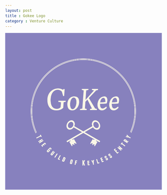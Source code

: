 ```yaml
---
layout: post
title : Gokee Logo
category : Venture Culture
---
```


![GoKee](../../img/posts/gokee-mauve.png)

